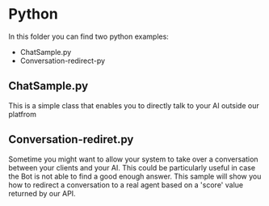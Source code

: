 # Python
In this folder you can find two python examples:

* ChatSample.py
* Conversation-redirect-py

## ChatSample.py
This is a simple class that enables you to directly talk to your AI outside our platfrom


## Conversation-rediret.py
Sometime you might want to allow your system to take over a conversation between your clients and your AI. This could be particularly useful in case the Bot is not able to find a good enough answer. This sample will show you how to redirect a conversation to a real agent based on a 'score' value returned by our API.